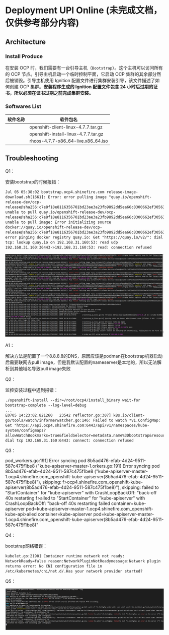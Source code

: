# Deployment UPI Online   (未完成文档，仅供参考部分内容)



## Architecture

### Install Produce

在安装 OCP 时，我们需要有一台引导主机（`Bootstrap`）。这个主机可以访问所有的 OCP 节点。引导主机启动一个临时控制平面，它启动 OCP 集群的其余部分然后被销毁。引导主机使用 Ignition 配置文件进行集群安装引导，该文件描述了如何创建 OCP 集群。**安装程序生成的 Ignition 配置文件包含 24 小时后过期的证书，所以必须在证书过期之前完成集群安装。**



### Softwares List

| 软件名称 | 软件包名                             |
| -------- | ------------------------------------ |
|          | openshift-client-linux-4.7.7.tar.gz  |
|          | openshift-install-linux-4.7.7.tar.gz |
|          | rhcos-4.7.7-x86_64-live.x86_64.iso   |







## Troubleshooting

Q1：

安装bootstrap的时候报错：

```
Jul 05 05:38:02 bootstrap.ocp4.shinefire.com release-image-download.sh[1661]: Error: error pulling image "quay.io/openshift-release-dev/ocp-release@sha256:c7e8f18e8116356701bd23ae3a23fb9892dd5ea66c8300662ef30563d7104f39": unable to pull quay.io/openshift-release-dev/ocp-release@sha256:c7e8f18e8116356701bd23ae3a23fb9892dd5ea66c8300662ef30563d7104f39: unable to pull image: Error initializing source docker://quay.io/openshift-release-dev/ocp-release@sha256:c7e8f18e8116356701bd23ae3a23fb9892dd5ea66c8300662ef30563d7104f39: error pinging docker registry quay.io: Get "https://quay.io/v2/": dial tcp: lookup quay.io on 192.168.31.160:53: read udp 192.168.31.160:36443->192.168.31.160:53: read: connection refused
```

![image-20210705133929882](Deployment_UPI_Online.assets/image-20210705133929882.png)

A1：

解决方法是配置了一个8.8.8.8的DNS，原因应该是podman在bootstrap机器启动后需要联网去pull image，但是我默认配置的nameserver是本地的，所以无法解析到其他域名导致pull image失败



Q2：

监控安装过程中遇到报错：

```
./openshift-install --dir=/root/ocp4/install_binary wait-for bootstrap-complete --log-level=debug
...
E0705 14:23:02.821260   23542 reflector.go:307] k8s.io/client-go/tools/watch/informerwatcher.go:146: Failed to watch *v1.ConfigMap: Get "https://api.ocp4.shinefire.com:6443/api/v1/namespaces/kube-system/configmaps?allowWatchBookmarks=true&fieldSelector=metadata.name%3Dbootstrap&resourceVersion=16911&timeoutSeconds=494&watch=true": dial tcp 192.168.31.160:6443: connect: connection refused
```





Q3：

pod_workers.go:191] Error syncing pod 8b5ad476-efab-4d24-9511-587c475f1be8 ("kube-apiserver-master-1.orkers.go:191] Error syncing pod 8b5ad476-efab-4d24-9511-587c475f1be8 ("kube-apiserver-master-1.ocp4.shinefire.com_openshift-kube-apiserver(8b5ad476-efab-4d24-9511-587c475f1be8)"), skipping: f>ocp4.shinefire.com_openshift-kube-apiserver(8b5ad476-efab-4d24-9511-587c475f1be8)"), skipping: failed to "StartContainer" for "kube-apiserver" with CrashLoopBackOff: "back-off 40s restarting f>ailed to "StartContainer" for "kube-apiserver" with CrashLoopBackOff: "back-off 40s restarting failed container=kube-apiserver pod=kube-apiserver-master-1.ocp4.shinefire.com_openshift-kube-api>ailed container=kube-apiserver pod=kube-apiserver-master-1.ocp4.shinefire.com_openshift-kube-apiserver(8b5ad476-efab-4d24-9511-587c475f1be8)"





Q4：

bootstrap网络错误：

```
kubelet.go:2190] Container runtime network not ready: NetworkReady=false reason:NetworkPluginNotReadymessage:Network plugin returns error: No CNI configuration file in /etc/kubernetes/cni/net.d/.Has your network provider started?
```





Q5：

![image-20210705181953061](Deployment_UPI_Online.assets/image-20210705181953061.png)